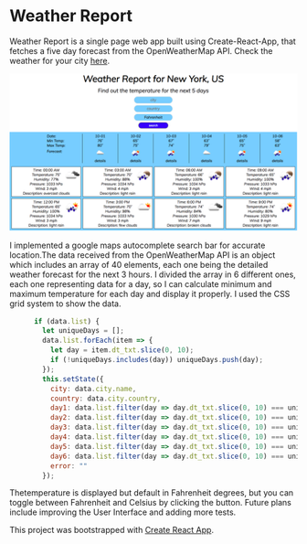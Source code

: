 # Weather Report

Weather Report is a single page web app built using Create-React-App, that fetches a five day forecast from the OpenWeatherMap API. Check the weather for your city  [here](http://bogdanbobletec.us/weather_report).

![weather](https://raw.githubusercontent.com/Bogdan18b/weather_report/master/homepage.png)

I implemented a google maps autocomplete search bar for accurate location.The data received from the OpenWeatherMap API is an object which includes an array of 40 elements, each one being the detailed weather forecast for the next 3 hours. I divided the array in 6 different ones, each one representing data for a day, so I can calculate minimum and maximum temperature for each day and display it properly. I used the CSS grid system to show the data.
```javaScript
      if (data.list) {
        let uniqueDays = [];
        data.list.forEach(item => {
          let day = item.dt_txt.slice(0, 10);
          if (!uniqueDays.includes(day)) uniqueDays.push(day);
        });
        this.setState({
          city: data.city.name,
          country: data.city.country,
          day1: data.list.filter(day => day.dt_txt.slice(0, 10) === uniqueDays[0]),
          day2: data.list.filter(day => day.dt_txt.slice(0, 10) === uniqueDays[1]),
          day3: data.list.filter(day => day.dt_txt.slice(0, 10) === uniqueDays[2]),
          day4: data.list.filter(day => day.dt_txt.slice(0, 10) === uniqueDays[3]),
          day5: data.list.filter(day => day.dt_txt.slice(0, 10) === uniqueDays[4]),
          day6: data.list.filter(day => day.dt_txt.slice(0, 10) === uniqueDays[5]),
          error: ""
        });
```

Thetemperature is displayed but default in Fahrenheit degrees, but you can toggle between Fahrenheit and Celsius by clicking the button.
Future plans include improving the User Interface and adding more tests.


This project was bootstrapped with [Create React App](https://github.com/facebookincubator/create-react-app).

